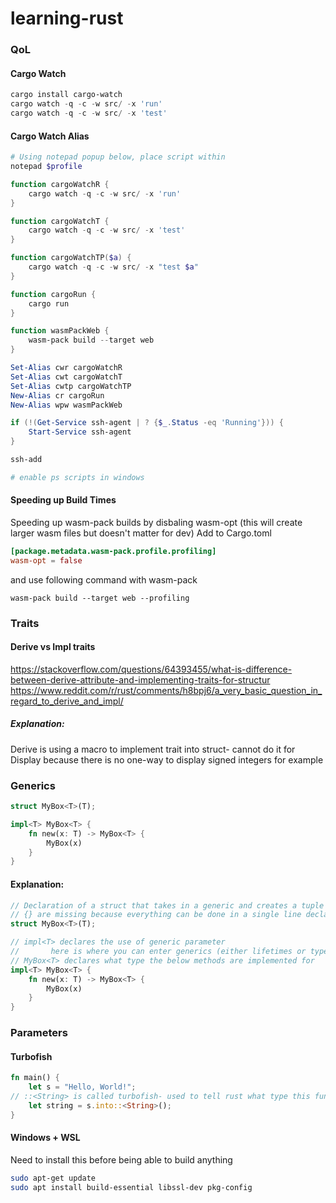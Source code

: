 # learning-rust

### QoL
#### Cargo Watch
```powershell
cargo install cargo-watch
cargo watch -q -c -w src/ -x 'run'
cargo watch -q -c -w src/ -x 'test'
```

#### Cargo Watch Alias
```powershell
# Using notepad popup below, place script within
notepad $profile

function cargoWatchR {
    cargo watch -q -c -w src/ -x 'run'
}

function cargoWatchT {
    cargo watch -q -c -w src/ -x 'test'
}

function cargoWatchTP($a) {
    cargo watch -q -c -w src/ -x "test $a"
}

function cargoRun {
    cargo run
}

function wasmPackWeb {
    wasm-pack build --target web
}

Set-Alias cwr cargoWatchR
Set-Alias cwt cargoWatchT
Set-Alias cwtp cargoWatchTP
New-Alias cr cargoRun
New-Alias wpw wasmPackWeb

if (!(Get-Service ssh-agent | ? {$_.Status -eq 'Running'})) {
    Start-Service ssh-agent
}

ssh-add

# enable ps scripts in windows
```

#### Speeding up Build Times
Speeding up wasm-pack builds by disbaling wasm-opt (this will create larger wasm files but doesn't matter for dev)
Add to Cargo.toml
```toml
[package.metadata.wasm-pack.profile.profiling]
wasm-opt = false
```

and use following command with wasm-pack
```
wasm-pack build --target web --profiling
```


### Traits
#### Derive vs Impl traits  
https://stackoverflow.com/questions/64393455/what-is-difference-between-derive-attribute-and-implementing-traits-for-structur  
https://www.reddit.com/r/rust/comments/h8bpj6/a_very_basic_question_in_regard_to_derive_and_impl/  
##### Explanation:
Derive is using a macro to implement trait into struct- cannot do it for Display because there is no one-way to display signed integers for example


### Generics
```rust
struct MyBox<T>(T);

impl<T> MyBox<T> {
    fn new(x: T) -> MyBox<T> {
        MyBox(x)
    }
}
```

#### Explanation:

```rust
// Declaration of a struct that takes in a generic and creates a tuple with that particular generic type
// {} are missing because everything can be done in a single line declaration
struct MyBox<T>(T);

// impl<T> declares the use of generic parameter
//       here is where you can enter generics (either lifetimes or types, eg 'a, T, etc)
// MyBox<T> declares what type the below methods are implemented for
impl<T> MyBox<T> {
    fn new(x: T) -> MyBox<T> {
        MyBox(x)
    }
}
```

### Parameters
#### Turbofish
```rust
fn main() {
    let s = "Hello, World!";
// ::<String> is called turbofish- used to tell rust what type this function should be converted into
    let string = s.into::<String>();
}
```


#### Windows + WSL
Need to install this before being able to build anything
```zsh
sudo apt-get update
sudo apt install build-essential libssl-dev pkg-config
```
